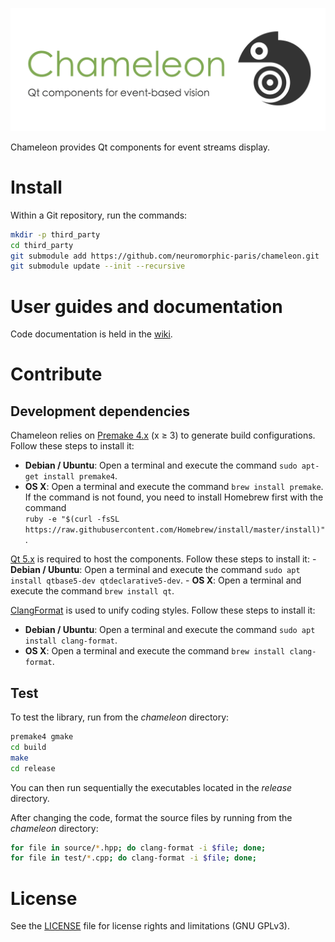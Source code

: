 ![chameleon](banner.png "The Chameleon banner")

Chameleon provides Qt components for event streams display.

# Install

Within a Git repository, run the commands:

```sh
mkdir -p third_party
cd third_party
git submodule add https://github.com/neuromorphic-paris/chameleon.git
git submodule update --init --recursive
```

# User guides and documentation

Code documentation is held in the [wiki](https://github.com/neuromorphic-paris/chameleon/wiki).

# Contribute

## Development dependencies

Chameleon relies on [Premake 4.x](https://github.com/premake/premake-4.x) (x ≥ 3) to generate build configurations. Follow these steps to install it:
  - __Debian / Ubuntu__: Open a terminal and execute the command `sudo apt-get install premake4`.
  - __OS X__: Open a terminal and execute the command `brew install premake`. If the command is not found, you need to install Homebrew first with the command<br />
  `ruby -e "$(curl -fsSL https://raw.githubusercontent.com/Homebrew/install/master/install)"`.

  [Qt 5.x](https://www.qt.io) is required to host the components. Follow these steps to install it:
    - __Debian / Ubuntu__: Open a terminal and execute the command `sudo apt install qtbase5-dev qtdeclarative5-dev`.
    - __OS X__: Open a terminal and execute the command `brew install qt`.

[ClangFormat](https://clang.llvm.org/docs/ClangFormat.html) is used to unify coding styles. Follow these steps to install it:
- __Debian / Ubuntu__: Open a terminal and execute the command `sudo apt install clang-format`.
- __OS X__: Open a terminal and execute the command `brew install clang-format`.

## Test

To test the library, run from the *chameleon* directory:
```sh
premake4 gmake
cd build
make
cd release
```
You can then run sequentially the executables located in the *release* directory.

After changing the code, format the source files by running from the *chameleon* directory:
```sh
for file in source/*.hpp; do clang-format -i $file; done;
for file in test/*.cpp; do clang-format -i $file; done;
```

# License

See the [LICENSE](LICENSE.txt) file for license rights and limitations (GNU GPLv3).
